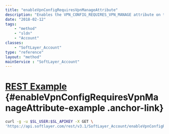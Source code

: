 ```yaml
---
title: "enableVpnConfigRequiresVpnManageAttribute"
description: "Enables the VPN_CONFIG_REQUIRES_VPN_MANAGE attribute on the account. If the attribute does not exist for the account, it will be created and set to true. "
date: "2018-02-12"
tags:
    - "method"
    - "sldn"
    - "Account"
classes:
    - "SoftLayer_Account"
type: "reference"
layout: "method"
mainService : "SoftLayer_Account"
---
```


# [REST Example](#enableVpnConfigRequiresVpnManageAttribute-example) <a href="/article/rest/"><i class="fas fa-question"></i></a> {#enableVpnConfigRequiresVpnManageAttribute-example .anchor-link} 
```bash
curl -g -u $SL_USER:$SL_APIKEY -X GET \
'https://api.softlayer.com/rest/v3.1/SoftLayer_Account/enableVpnConfigRequiresVpnManageAttribute'
```
